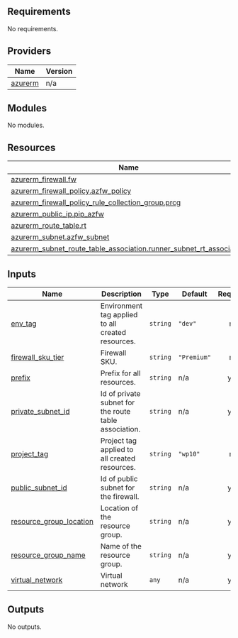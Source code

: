 <!-- BEGIN_TF_DOCS -->
## Requirements

No requirements.

## Providers

| Name | Version |
|------|---------|
| <a name="provider_azurerm"></a> [azurerm](#provider\_azurerm) | n/a |

## Modules

No modules.

## Resources

| Name | Type |
|------|------|
| [azurerm_firewall.fw](https://registry.terraform.io/providers/hashicorp/azurerm/latest/docs/resources/firewall) | resource |
| [azurerm_firewall_policy.azfw_policy](https://registry.terraform.io/providers/hashicorp/azurerm/latest/docs/resources/firewall_policy) | resource |
| [azurerm_firewall_policy_rule_collection_group.prcg](https://registry.terraform.io/providers/hashicorp/azurerm/latest/docs/resources/firewall_policy_rule_collection_group) | resource |
| [azurerm_public_ip.pip_azfw](https://registry.terraform.io/providers/hashicorp/azurerm/latest/docs/resources/public_ip) | resource |
| [azurerm_route_table.rt](https://registry.terraform.io/providers/hashicorp/azurerm/latest/docs/resources/route_table) | resource |
| [azurerm_subnet.azfw_subnet](https://registry.terraform.io/providers/hashicorp/azurerm/latest/docs/resources/subnet) | resource |
| [azurerm_subnet_route_table_association.runner_subnet_rt_association](https://registry.terraform.io/providers/hashicorp/azurerm/latest/docs/resources/subnet_route_table_association) | resource |

## Inputs

| Name | Description | Type | Default | Required |
|------|-------------|------|---------|:--------:|
| <a name="input_env_tag"></a> [env\_tag](#input\_env\_tag) | Environment tag applied to all created resources. | `string` | `"dev"` | no |
| <a name="input_firewall_sku_tier"></a> [firewall\_sku\_tier](#input\_firewall\_sku\_tier) | Firewall SKU. | `string` | `"Premium"` | no |
| <a name="input_prefix"></a> [prefix](#input\_prefix) | Prefix for all resources. | `string` | n/a | yes |
| <a name="input_private_subnet_id"></a> [private\_subnet\_id](#input\_private\_subnet\_id) | Id of private subnet for the route table association. | `string` | n/a | yes |
| <a name="input_project_tag"></a> [project\_tag](#input\_project\_tag) | Project tag applied to all created resources. | `string` | `"wp10"` | no |
| <a name="input_public_subnet_id"></a> [public\_subnet\_id](#input\_public\_subnet\_id) | Id of public subnet for the firewall. | `string` | n/a | yes |
| <a name="input_resource_group_location"></a> [resource\_group\_location](#input\_resource\_group\_location) | Location of the resource group. | `string` | n/a | yes |
| <a name="input_resource_group_name"></a> [resource\_group\_name](#input\_resource\_group\_name) | Name of the resource group. | `string` | n/a | yes |
| <a name="input_virtual_network"></a> [virtual\_network](#input\_virtual\_network) | Virtual network | `any` | n/a | yes |

## Outputs

No outputs.
<!-- END_TF_DOCS -->